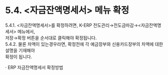 5.4. <자금잔액명세서> 메뉴 확정
====================

  

5.4.1. <자금잔액명세서>를 확정하려면, K-ERP 전도관리→전도금마감→<자금잔액명세서> 메뉴에서,  
저장→확정 버튼을 순서대로 클릭해야 확정됩니다.  
5.4.2. 물론 차액이 있는경우라면, 확정전에 각 예금장부와 신용카드장부의 차액에 대한 설명을 기재해야  
확정이 됩니다.

· ERP 자금잔액명세서 확정방법